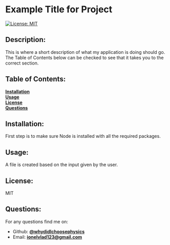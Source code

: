 # Example Title for Project

[![License: MIT](https://img.shields.io/badge/License-MIT-yellow.svg)](https://opensource.org/licenses/MIT)

## Description:
This is where a short description of what my application is doing should go. The Table of Contents below can be checked to see that it takes you to the correct section.<br>


## Table of Contents:

**[Installation](#Installation)**<br>
**[Usage](#Usage)**<br>
**[License](#License)**<br>
**[Questions](#Questions)**<br>
  

  
## Installation:
First step is to make sure Node is installed with all the required packages.<br>

## Usage:
A file is created based on the input given by the user.<br>

## License:
MIT<br>


## Questions:

For any questions find me on:
- Github: [**@whydidIchoosephysics**](https://github.com/whydidIchoosephysics)<br>
- Email: **ionelvlad123@gmail.com**<br>
    